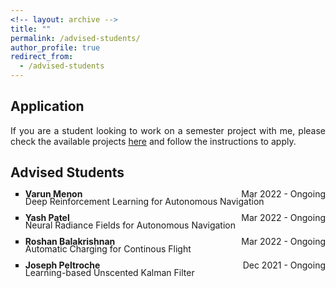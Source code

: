 ```yaml
---
<!-- layout: archive -->
title: ""
permalink: /advised-students/
author_profile: true
redirect_from:
  - /advised-students
---
```


<head>
<style>
p.advisedstudents {
  text-align: justify;
}
div.title {
  text-align: left;
  font-weight: bold;
}
div.description {
  text-align: left;
  opacity: 0.8;
}
</style>
</head>

## Application

<p class="advisedstudents">If you are a student looking to work on a semester project with me, please check the available projects <a href="https://wp.nyu.edu/arpl/master-projects/">here</a> and follow the instructions to apply.</p>

## Advised Students

<p class="advisedstudents"><ul style="list-style-type:square">
  <li style="line-height: 50%;"><span style="float:left;"><b>Varun Menon</b></span><span style="float:right;">Mar 2022 - Ongoing</span></li>
  <li style="list-style: none;">Deep Reinforcement Learning for Autonomous Navigation</li>
</ul></p>
<p class="advisedstudents"><ul style="list-style-type:square">
  <li style="line-height: 50%;"><span style="float:left;"><b>Yash Patel</b></span><span style="float:right;">Mar 2022 - Ongoing</span></li>
  <li style="list-style: none;">Neural Radiance Fields for Autonomous Navigation</li>
</ul></p>
<p class="advisedstudents"><ul style="list-style-type:square">
  <li style="line-height: 50%;"><span style="float:left;"><b>Roshan Balakrishnan</b></span><span style="float:right;">Mar 2022 - Ongoing</span></li>
  <li style="list-style: none;">Automatic Charging for Continous Flight</li>  
</ul></p>
<p class="advisedstudents"><ul style="list-style-type:square">
  <li style="line-height: 50%;"><span style="float:left;"><b>Joseph Peltroche</b></span><span style="float:right;">Dec 2021 - Ongoing</span></li>
  <li style="list-style: none;">Learning-based Unscented Kalman Filter</li>
</ul></p>
